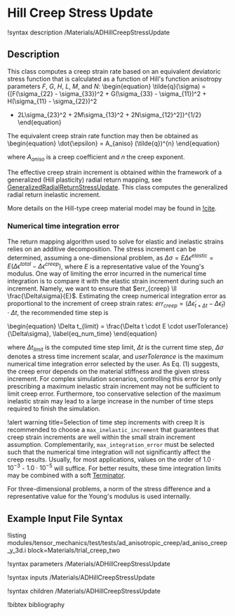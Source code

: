 # Hill Creep Stress Update

!syntax description /Materials/ADHillCreepStressUpdate

## Description

This class computes a creep strain rate based on an equivalent deviatoric stress function that
is calculated as a function of Hill's function anisotropy parameters $F$, $G$, $H$, $L$, $M$, and $N$:
\begin{equation}
\tilde{q}(\sigma) = {[F(\sigma_{22} - \sigma_{33})^2 + G(\sigma_{33} - \sigma_{11})^2 + H(\sigma_{11} - \sigma_{22})^2
+ 2L\sigma_{23}^2 + 2M\sigma_{13}^2 + 2N\sigma_{12}^2]}^{1/2}
\end{equation}

The equivalent creep strain rate function may then be obtained as
\begin{equation}
\dot{\epsilon} = A_{aniso} (\tilde{q})^{n}
\end{equation}

where $A_{aniso}$ is a creep coefficient and $n$ the creep exponent.

The effective creep strain increment is obtained within the framework of a generalized (Hill plasticity) radial return mapping, see
[GeneralizedRadialReturnStressUpdate](/GeneralizedRadialReturnStressUpdate.md). This class computes the
generalized radial return inelastic increment.

More details on the Hill-type creep material model may be found in [!cite](stewart2011anisotropic).

### Numerical time integration error

The return mapping algorithm used to solve for elastic and inelastic strains relies on an additive decomposition. The stress increment can be determined, assuming a one-dimensional problem, as $\Delta\sigma = E \Delta\epsilon^{elastic} = E (\Delta\epsilon^{total} - \Delta\epsilon^{creep})$, where $E$ is a representative value of the Young's modulus. One way of limiting the error incurred in the numerical time integration is to compare it with the elastic strain increment during such an increment. Namely, we want to ensure that $err_{creep} \ll \frac{\Delta\sigma}{E}$. Estimating the creep numerical integration error as proportional to the increment of creep strain rates: $err_{creep} = (\Delta\dot{\epsilon}_{t+\Delta t} - \Delta\dot{\epsilon}_{t}) \cdot \Delta t$, the recommended time step is

\begin{equation}
\Delta t_{limit} = \frac{\Delta t \cdot E \cdot userTolerance}{\Delta\sigma},
\label{eq_num_time}
\end{equation}

where $\Delta t_{limit}$ is the computed time step limit, $\Delta t$ is the current time step, $\Delta\sigma$ denotes a stress time increment scalar, and $userTolerance$ is the maximum numerical time integration error selected by the user. As Eq. (1) suggests, the creep error depends on the material stiffness and the given stress increment. For complex simulation scenarios, controlling this error by only prescribing a maximum inelastic strain increment may not be sufficient to limit creep error. Furthermore, too conservative selection of the maximum inelastic strain may lead to a large increase in the number of time steps required to finish the simulation.

!alert warning title=Selection of time step increments with creep
It is recommended to choose a `max_inelastic_increment` that guarantees that creep strain increments are well within the small strain increment assumption. Complementarily, `max_integration_error` must be selected such that the numerical time integration will not significantly affect the creep results. Usually, for most applications, values on the order of $1.0\cdot10^{-3}$ - $1.0\cdot10^{-5}$ will suffice. For better results, these time integration limits may be combined with a soft [Terminator](/Terminator.md).

For three-dimensional problems, a norm of the stress difference and a representative value for the Young's modulus is used internally.

## Example Input File Syntax

!listing modules/tensor_mechanics/test/tests/ad_anisotropic_creep/ad_aniso_creep_y_3d.i block=Materials/trial_creep_two

!syntax parameters /Materials/ADHillCreepStressUpdate

!syntax inputs /Materials/ADHillCreepStressUpdate

!syntax children /Materials/ADHillCreepStressUpdate

!bibtex bibliography
